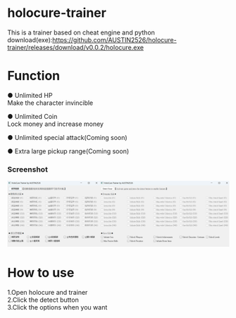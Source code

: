 ﻿# holocure-trainer
This is a trainer based on cheat engine and python  
download(exe):https://github.com/AUSTIN2526/holocure-trainer/releases/download/v0.0.2/holocure.exe  

# Function
● Unlimited HP  
    Make the character invincible  
    
● Unlimited Coin  
   Lock money and increase money
   
● Unlimited special attack(Coming soon)  

● Extra large pickup range(Coming soon)  
  
### Screenshot
![Image text](https://github.com/AUSTIN2526/holocure-trainer/blob/main/screen.png)
   
# How to use
1.Open holocure and trainer  
2.Click the detect button  
3.Click the options when you want
